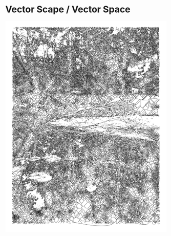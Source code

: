 # Vector Scape / Vector Space

<div align="center">
  <a href="https://github.com/nanotheatre/VectorScapes/blob/main/Polyptych-01.ipynb">
    <img src="x2000/15-08-2020-21-x2000.png">
  </a>
</div>


